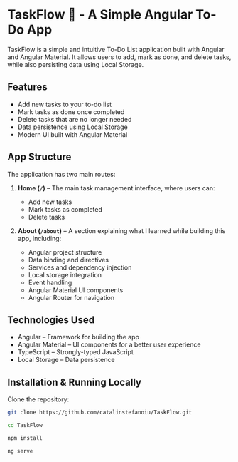 # TaskFlow 📝 - A Simple Angular To-Do App

TaskFlow is a simple and intuitive To-Do List application built with Angular and Angular Material. It allows users to add, mark as done, and delete tasks, while also persisting data using Local Storage.

## Features

- Add new tasks to your to-do list
- Mark tasks as done once completed
- Delete tasks that are no longer needed
- Data persistence using Local Storage
- Modern UI built with Angular Material

## App Structure

The application has two main routes:

1. **Home (`/`)** – The main task management interface, where users can:
   - Add new tasks
   - Mark tasks as completed
   - Delete tasks

2. **About (`/about`)** – A section explaining what I learned while building this app, including:
   - Angular project structure
   - Data binding and directives
   - Services and dependency injection
   - Local storage integration
   - Event handling
   - Angular Material UI components
   - Angular Router for navigation

## Technologies Used

- Angular – Framework for building the app
- Angular Material – UI components for a better user experience
- TypeScript – Strongly-typed JavaScript
- Local Storage – Data persistence

## Installation & Running Locally

Clone the repository:  
```sh
git clone https://github.com/catalinstefanoiu/TaskFlow.git

cd TaskFlow

npm install

ng serve



